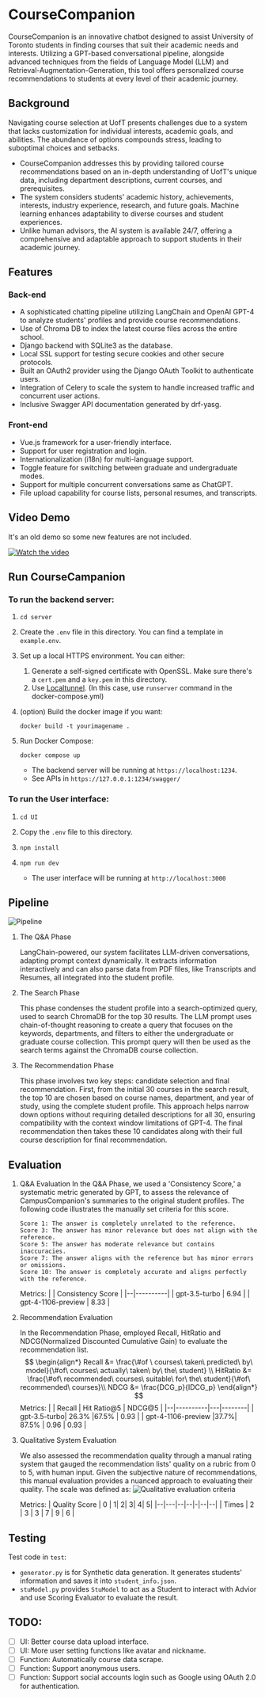 # CourseCompanion
CourseCompanion is an innovative chatbot designed to assist University of Toronto students in finding courses that suit their academic needs and interests. Utilizing a GPT-based conversational pipeline, alongside advanced techniques from the fields of Language Model (LLM) and Retrieval-Augmentation-Generation, this tool offers personalized course recommendations to students at every level of their academic journey.


## Background

Navigating course selection at UofT presents challenges due to a system that lacks customization for individual interests, academic goals, and abilities. The abundance of options compounds stress, leading to suboptimal choices and setbacks.
* CourseCompanion addresses this by providing tailored course recommendations based on an in-depth understanding of UofT's unique data, including department descriptions, current courses, and prerequisites. 
* The system considers students' academic history, achievements, interests, industry experience, research, and future goals. Machine learning enhances adaptability to diverse courses and student experiences. 
* Unlike human advisors, the AI system is available 24/7, offering a comprehensive and adaptable approach to support students in their academic journey.


## Features 
### Back-end
* A sophisticated chatting pipeline utilizing LangChain and OpenAI GPT-4 to analyze students' profiles and provide course recommendations.
* Use of Chroma DB to index the latest course files across the entire school.
* Django backend with SQLite3 as the database.
* Local SSL support for testing secure cookies and other secure protocols.
* Built an OAuth2 provider using the Django OAuth Toolkit to authenticate users.
* Integration of Celery to scale the system to handle increased traffic and concurrent user actions.
* Inclusive Swagger API documentation generated by drf-yasg.

### Front-end
* Vue.js framework for a user-friendly interface.
* Support for user registration and login.
* Internationalization (i18n) for multi-language support.
* Toggle feature for switching between graduate and undergraduate modes.
* Support for multiple concurrent conversations same as ChatGPT.
* File upload capability for course lists, personal resumes, and transcripts.


## Video Demo
It's an old demo so some new features are not included.

[![Watch the video](https://img.youtube.com/vi/VmSh-Rj1xGM/hqdefault.jpg)](https://youtu.be/nTQUwghvy5Q)


## Run CourseCampanion

### To run the backend server:

1. `cd server`

2. Create the `.env` file in this directory. You can find a template in `example.env`.
   
3. Set up a local HTTPS environment. You can either:
   1. Generate a self-signed certificate with OpenSSL. Make sure there's a `cert.pem` and a `key.pem` in this directory.
   2. Use [Localtunnel](https://theboroer.github.io/localtunnel-www/). (In this case, use `runserver` command in the docker-compose.yml)

4. (option) Build the docker image if you want:
   
   `docker build -t yourimagename .`

5. Run Docker Compose:

   `docker compose up`

   * The backend server will be running at `https://localhost:1234`.
   * See APIs in `https://127.0.0.1:1234/swagger/`

### To run the User interface:
1. `cd UI`

2. Copy the `.env` file to this directory.

3. `npm install`

4. `npm run dev`
    * The user interface will be running at `http://localhost:3000`


## Pipeline

![Pipeline](assets/pipeline.png)
1. The Q&A Phase

    LangChain-powered, our system facilitates LLM-driven conversations, adapting prompt context dynamically. It extracts information interactively and can also parse data from PDF files, like Transcripts and Resumes, all integrated into the student profile.
2. The Search Phase

    This phase condenses the student profile into a search-optimized query, used to search ChromaDB for the top 30 results. The LLM prompt uses chain-of-thought reasoning to create a query that focuses on the keywords, departments, and filters to either the undergraduate or graduate course collection. This prompt query will then be used as the search terms against the ChromaDB course collection. 

3. The Recommendation Phase

    This phase involves two key steps: candidate selection and final recommendation. First, from the initial 30 courses in the search result, the top 10 are chosen based on course names, department, and year of study, using the complete student profile. This approach helps narrow down options without requiring detailed descriptions for all 30, ensuring compatibility with the context window limitations of GPT-4. The final recommendation then takes these 10 candidates along with their full course description for final recommendation. 

## Evaluation

1. Q&A Evaluation
   In the Q&A Phase, we used a 'Consistency Score,' a systematic metric generated by GPT, to assess the relevance of CampusCompanion's summaries to the original student profiles. The following code illustrates the manually set criteria for this score.
    ```
    Score 1: The answer is completely unrelated to the reference.
    Score 3: The answer has minor relevance but does not align with the reference.
    Score 5: The answer has moderate relevance but contains inaccuracies.
    Score 7: The answer aligns with the reference but has minor errors or omissions.
    Score 10: The answer is completely accurate and aligns perfectly with the reference.
    ```
    Metrics:
    |  | Consistency Score |
    |--|----------|
    | gpt-3.5-turbo | 6.94 |
    | gpt-4-1106-preview | 8.33 |
    
2. Recommendation Evaluation

   In the Recommendation Phase, employed Recall, HitRatio and NDCG(Normalized Discounted Cumulative Gain) to evaluate the recommendation list.
    $$
    \begin{align*}
    Recall &= \frac{\#of \ courses\ taken\ predicted\ by\ model}{\#of\ courses\ actually\ taken\ by\ the\ student} \\
    HitRatio &= \frac{\#of\ recommended\ courses\ suitable\ for\ the\ student}{\#of\ recommended\ courses}\\
    NDCG &= \frac{DCG_p}{IDCG_p}
    \end{align*}
    $$
    Metrics:
    |  | Recall | Hit Ratio@5 | NDCG@5 |
    |--|----------|---|--------|
    | gpt-3.5-turbo| 26.3% |67.5% | 0.93 |
    | gpt-4-1106-preview |37.7%| 87.5% | 0.96 | 0.93 |


3. Qualitative System Evaluation
   
   We also assessed the recommendation quality through a manual rating system that gauged the recommendation lists' quality on a rubric from 0 to 5, with human input. Given the subjective nature of recommendations, this manual evaluation provides a nuanced approach to evaluating their quality. The scale was defined as:
   ![Qualitative evaluation criteria](assets/qualitative.png)

    Metrics:
    | Quality Score | 0 | 1| 2| 3| 4| 5|
    |--|---|--|--|-|--|--|
    | Times | 2 | 3 | 3 | 7 | 9 | 6 |


## Testing
Test code in `test`:

* `generator.py` is for Synthetic data generation. It generates students' information and saves it into `student_info.json`.
* `stuModel.py` provides `StuModel` to act as a Student to interact with Advior and use Scoring Evaluator to evaluate the result.



## TODO:
- [ ] UI: Better course data upload interface.
- [ ] UI: More user setting functions like avatar and nickname.
- [ ] Function: Automatically course data scrape.
- [ ] Function: Support anonymous users.
- [ ] Function: Support social accounts login such as Google using OAuth 2.0 for authentication.
